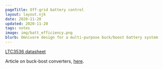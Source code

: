```yaml
---
pageTitle: Off-grid battery control
layout: layout.njk
date: 2020-11-20
updated: 2020-11-20
tags: notes 
image: img/batt_efficiency.png
blurb: Omnivore design for a multi-purpose buck/boost battery system
---
```


[LTC3536 datasheet](https://www.analog.com/media/en/technical-documentation/data-sheets/3536fa.pdf)

Article on buck-bost converters, [here](https://www.ept.ca/features/selecting-the-right-buck-boost-converter-for-wide-vin-rails-2/).


